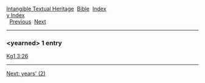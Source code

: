 [Intangible Textual Heritage](../../index)  [Bible](../index) 
[Index](index)   
[y Index](_y_)  
  [Previous](c12662)  [Next](c12664) 

------------------------------------------------------------------------

### &lt;yearned&gt; 1 entry

[Kg1 3:26](../kjv/kg1003.htm#026)  

------------------------------------------------------------------------

[Next: years' (2)](c12664)
